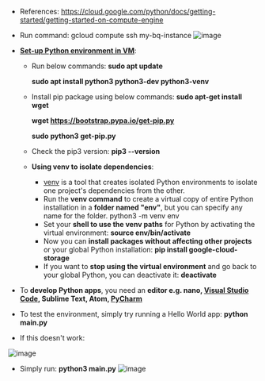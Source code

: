 - References: https://cloud.google.com/python/docs/getting-started/getting-started-on-compute-engine
- Run command: gcloud compute ssh my-bq-instance
![image](https://github.com/Ajit1279/GCP_Learning/assets/81754034/7cc2259f-87d3-409e-b0f3-7dff38b2f1ec)

- **[Set-up Python environment in VM](https://cloud.google.com/python/docs/setup#linux)**:
  - Run below commands: 
    **sudo apt update**

    **sudo apt install python3 python3-dev python3-venv**

  -  Install pip package using below commands:
      **sudo apt-get install wget**
     
      **wget https://bootstrap.pypa.io/get-pip.py**

      **sudo python3 get-pip.py**

  - Check the pip3 version: **pip3 --version**

  - **Using venv to isolate dependencies**:
    - [venv](https://docs.python.org/3/library/venv.html) is a tool that creates isolated Python environments to isolate one project's dependencies from the other.
    - Run the **venv command** to create a virtual copy of entire Python installation in a **folder named "env"**, but you can specify any name for the folder.
        python3 -m venv env
    - Set your **shell to use the venv paths** for Python by activating the virtual environment: **source env/bin/activate**
    - Now you can **install packages without affecting other projects** or your global Python installation: **pip install google-cloud-storage**
    - If you want to **stop using the virtual environment** and go back to your global Python, you can deactivate it: **deactivate**   

- To **develop Python apps**, you need an **editor e.g. nano, [Visual Studio Code](https://code.visualstudio.com/), Sublime Text, Atom, [PyCharm](https://www.jetbrains.com/pycharm/)**
- To test the environment, simply try running a Hello World app: **python main.py**
- If this doesn't work:

![image](https://github.com/Ajit1279/GCP_Learning/assets/81754034/a0a3ca1a-9af2-48d3-8ee9-3190b2688b3f)
 
- Simply run: **python3 main.py**
![image](https://github.com/Ajit1279/GCP_Learning/assets/81754034/674cb5a7-4aa0-496b-a9e7-9cc0513fb92e)
